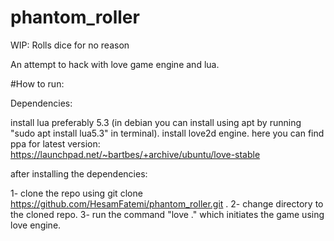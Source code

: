 # phantom_roller
WIP: Rolls dice for no reason


An attempt to hack with love game engine and lua.

#How to run:

Dependencies: 

install lua preferably 5.3 (in debian you can install using apt by running "sudo apt install lua5.3" in terminal).
install love2d engine. here you can find ppa for latest version: https://launchpad.net/~bartbes/+archive/ubuntu/love-stable

after installing the dependencies: 

1- clone the repo using git clone https://github.com/HesamFatemi/phantom_roller.git .
2- change directory to the cloned repo.
3- run the command "love ." which initiates the game using love engine.

